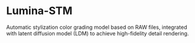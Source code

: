 # Lumina-STM  
Automatic stylization color grading model based on RAW files, 
integrated with latent diffusion model (LDM) to achieve high-fidelity detail rendering.